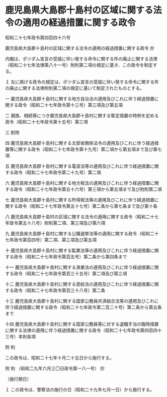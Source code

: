 # 鹿児島県大島郡十島村の区域に関する法令の適用の経過措置に関する政令

昭和二十七年政令第四百四十六号

鹿児島県大島郡十島村の区域に関する法令の適用の経過措置に関する政令 抄

内閣は、ポツダム宣言の受諾に伴い発する命令に関する件の廃止に関する法律（昭和二十七年法律第八十一号）附則第二項の規定に基き、この政令を制定する。

１ 左に掲げる政令の規定は、ポツダム宣言の受諾に伴い発する命令に関する件の廃止に関する法律附則第二項の規定に基いて制定されたものとする。

一 鹿児島県大島郡十島村に関する地方自治法の適用及びこれに伴う経過措置に関する政令（昭和二十七年政令第十三号）第三項及び第五項

二 親族、相続等につき鹿児島県大島郡十島村に関する暫定措置の特例を定める政令（昭和二十七年政令第十五号）第三項

三 削除

四 鹿児島県大島郡十島村に関する文部省関係法令の適用及びこれに伴う経過措置等に関する政令（昭和二十七年政令第十九号）第二項から第五項まで及び第七項

五 鹿児島県大島郡十島村に関する電波法等の適用及びこれに伴う経過措置に関する政令（昭和二十七年政令第二十九号）第二項

六 鹿児島県大島郡十島村に関する地方税法の適用及びこれに伴う経過措置に関する政令（昭和二十七年政令第五十六号）第三項から第五項まで及び附則第二項

七 鹿児島県大島郡十島村に関する所得税法等の適用及びこれに伴う経過措置に関する政令（昭和二十七年政令第五十七号）第二条から第七条まで及び第十条

八 鹿児島県大島郡十島村の区域に関する法令の適用に関する政令（昭和二十七年政令第五十八号）附則第二項、第三項及び第六項

九 鹿児島県大島郡十島村に関する公職選挙法等の適用に関する政令（昭和二十七年政令第百四号）第二項、第三項及び第五項

十 鹿児島県大島郡十島村に関する鉱業法等の適用及びこれに伴う経過措置に関する政令（昭和二十七年政令第百五号）第二条から第四条まで

十一 鹿児島県大島郡十島村に関する漁業法の適用及びこれに伴う経過措置に関する政令（昭和二十七年政令第百三十五号）第二項及び第三項

十二 鹿児島県大島郡十島村に関する恩給法の適用及びこれに伴う経過措置に関する政令（昭和二十七年政令第百三十八号）第二条

十三 鹿児島県大島郡十島村に関する国家公務員共済組合法等の適用及びこれに伴う経過措置に関する政令（昭和二十七年政令第二百二十号）第二条から第五条まで

十四 鹿児島県大島郡十島村に関する国家公務員等に対する退職手当の臨時措置に関する法律の適用に伴う経過措置に関する政令（昭和二十七年政令第四百四十三号）本則各項

附 則

この政令は、昭和二十七年十月二十五日から施行する。

附 則 （昭和二九年六月三〇日政令第一八一号） 抄

（施行期日）

１ この政令は、警察法の施行の日（昭和二十九年七月一日）から施行する。
